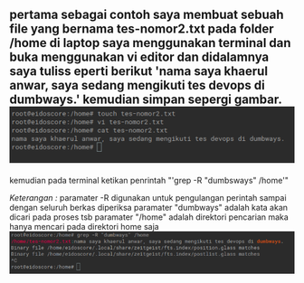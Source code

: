 pertama sebagai contoh saya membuat sebuah file yang bernama tes-nomor2.txt pada folder /home di laptop saya menggunakan terminal dan buka menggunakan vi editor dan didalamnya saya tuliss eperti berikut 'nama 
saya khaerul anwar, saya sedang mengikuti tes devops di dumbways.' kemudian simpan sepergi gambar.
![Image of 01](/folder-images-jawaban-02/01.png)
---
kemudian pada terminal ketikan penrintah "'grep -R "dumbsways" /home'"

_Keterangan :_
paramater -R digunakan untuk pengulangan perintah sampai dengan seluruh berkas diperiksa
paramater "dumbways" adalah kata akan dicari pada proses tsb
paramater "/home" adalah direktori pencarian maka hanya mencari pada direktori home saja
![Image of 02](/folder-images-jawaban-02/02.png)